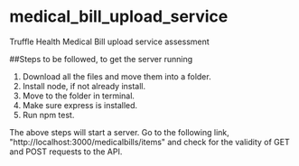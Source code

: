 # medical_bill_upload_service
Truffle Health Medical Bill upload service assessment

##Steps to be followed, to get the server running
1. Download all the files and move them into a folder.
2. Install node, if not already install.
3. Move to the folder in terminal.
4. Make sure express is installed.
5. Run npm test.

The above steps will start a server. Go to the following link, "http://localhost:3000/medicalbills/items" and check for the validity of GET and POST requests to the API.

